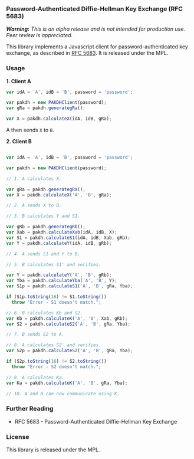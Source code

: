 ### Password-Authenticated Diffie-Hellman Key Exchange  (RFC 5683)

_**Warning:** This is an alpha release and is not intended for production use. Peer review is appreciated._

This library implements a Javascript client for password-authenticated key exchange, as described in [RFC 5683](http://tools.ietf.org/html/rfc5683). It is released under the MPL.

### Usage

**1. Client A**

```javascript
var idA = 'A', idB = 'B', password = 'password';

var pakdh = new PAKDHClient(password);
var gRa = pakdh.generategRa();

var X = pakdh.calculateX(idA, idB, gRa);
```

A then sends `X` to `B`.

**2. Client B**

```javascript

var idA = 'A', idB = 'B', password = 'password';

var pakdh = new PAKDHClient(password);

// 1. A calculates X.

var gRa = pakdh.generategRa();
var X = pakdh.calculateX('A', 'B', gRa);

// 2. A sends X to B.

// 3. B calculates Y and S1.

var gRb = pakdh.generategRb();
var Xab = pakdh.calculateXab(idA, idB, X);
var S1 = pakdh.calculateS1(idA, idB, Xab, gRb);
var Y = pakdh.calculateY(idA, idB, gRb);

// 4. A sends S1 and Y to B.

// 5. B calculates S1' and verifies.

var Y = pakdh.calculateY('A', 'B', gRb);
var Yba = pakdh.calculateYba('A', 'B', Y);
var S1p = pakdh.calculateS1('A', 'B', gRa, Yba);

if (S1p.toString(16) != S1.toString())
  throw "Error - S1 doesn't match.";

// 6. B calculates Kb and S2.
var Kb = pakdh.calculateK('A', 'B', Xab, gRb);
var S2 = pakdh.calculateS2('A', 'B', gRa, Yba);

// 7. B sends S2 to A.

// 8. A calculates S2' and verifies.
var S2p = pakdh.calculateS2('A', 'B', gRa, Yba);

if (S2p.toString(16) != S2.toString())
  throw "Error - S2 doesn't match.";

// 9. A calculates Ka.
var Ka = pakdh.calculateK('A', 'B', gRa, Yba);

// 10. A and B can now communicate using K.
```

### Further Reading

- RFC 5683 - Password-Authenticated Diffie-Hellman Key Exchange

### License

This library is released under the MPL.
